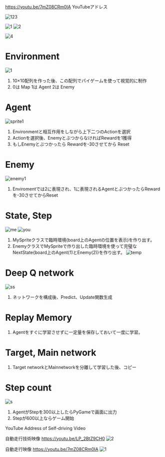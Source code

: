 
https://youtu.be/7mZ08CRm0IA
YouTubeアドレス

![123](https://user-images.githubusercontent.com/55978194/98230082-16a2e480-1f9e-11eb-8ecf-90f769536340.gif)

![1](https://user-images.githubusercontent.com/55978194/98229051-c5462580-1f9c-11eb-8607-17c1b9019367.png)
![2](https://user-images.githubusercontent.com/55978194/98229519-59b08800-1f9d-11eb-9c11-043d6c2ebed8.png)

![4](https://user-images.githubusercontent.com/55978194/98231039-3e467c80-1f9f-11eb-9e3e-fbc891974fc1.png)

Environment
=============
![1](https://user-images.githubusercontent.com/55978194/84865962-0b652000-b0b4-11ea-94d9-1e5f6f18d941.png)
1. 10×10配列を作った後、この配列でパイゲームを使って視覚的に制作
2. 0は Map 1は Agent 2は Enemy

Agent
=============
![sprite1](https://user-images.githubusercontent.com/55978194/84870916-dc05e180-b0ba-11ea-8329-0762be789882.png)
1. Environmentと相互作用をしながら上下二つのActionを選択
2. Actionを選択後、EnemyとぶつからなければRewardを1獲得
3. もしEnemyとぶつかったら Rewardを-30させてから Reset

Enemy 
=============
![enemy1](https://user-images.githubusercontent.com/55978194/84871944-26d42900-b0bc-11ea-9339-ce9ddcd60064.png)
1. Enviromentでは2に表現され、1に表現されるAgentとぶつかったらRewardを-30させてからReset

State, Step
=============
![me](https://user-images.githubusercontent.com/55978194/84872705-3011c580-b0bd-11ea-8f35-6fe8cbefac4c.png) ![you](https://user-images.githubusercontent.com/55978194/84873052-9bf42e00-b0bd-11ea-8ce1-c7dca765a945.png)
1. MySpriteクラスで臨時環境(board上のAgentの位置を表示)を作り出す。
2. EnemyクラスでMySpriteで作り出した臨時環境を使って完璧なNextState{board上のAgent(1)とEnemy(2)}を作り出す。
![temp](https://user-images.githubusercontent.com/55978194/84873200-dc53ac00-b0bd-11ea-98bf-feed537a8dcb.png)

Deep Q network
=============
![ss](https://user-images.githubusercontent.com/55978194/84881793-50e01800-b0c9-11ea-9d72-e6ba3aa60383.png)
1. ネットワークを構成後、Predict、Update関数生成

Replay Memory
=============
1. Agentをすぐに学習させずに一定量を保存しておいて一度に学習。

Target, Main network
=============
1. Target networkとMainnetworkを分離して学習した後、コピー

Step count
=============
![s](https://user-images.githubusercontent.com/55978194/84881456-d7482a00-b0c8-11ea-8d77-62337c35ff88.png)
1. AgentがStepを300以上したらPyGameで画面に出力
2. Stepが600以上ならゲーム開始











YouTube Address of Self-driving Video



自動走行技術映像
https://youtu.be/LP_2BtZ9CH0
![2](https://user-images.githubusercontent.com/55978194/84866198-567f3300-b0b4-11ea-80e7-5554df0d0e06.png)





自動走行映像
https://youtu.be/7mZ08CRm0IA
![1](https://user-images.githubusercontent.com/55978194/84866440-b1b12580-b0b4-11ea-97a2-c3d2a689c2c1.png)
